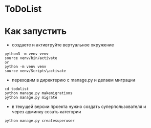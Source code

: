 # ToDoList

# Как запустить
- создаете и активтруйте вертуальное окружение
```
python3 -m venv venv
source venv/bin/activate
or
python -m venv venv
source venv/Scripts\activate
```
- переходим в директерию с manage.py и делаем миграции
```
cd todolist
python manage.py makemigrations
python manage.py migrate
```
- в текущей версии проекта нужно создать суперпользователя и через админку созать категории
```
python manage.py createsuperuser
```
